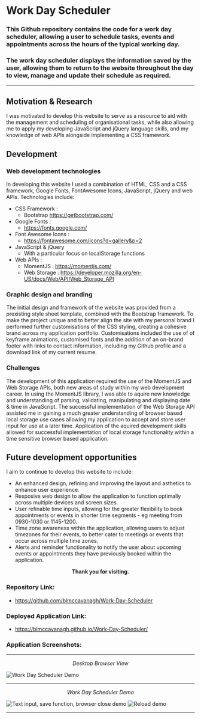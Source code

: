 # Work Day Scheduler

### This Github repository contains the code for a work day scheduler, allowing a user to schedule tasks, events and appointments across the hours of the typical working day.

### The work day scheduler displays the information saved by the user, allowing them to return to the website throughout the day to view, manage and update their schedule as required.

---

## Motivation & Research

I was motivated to develop this website to serve as a resource to aid with the management and scheduling of organisational tasks, while also allowing me to apply my developing JavaScript and jQuery language skills, and my knowledge of web APIs alongside implementing a CSS framework.

##  Development
### Web development technologies 
In developing this website I used a combination of HTML, CSS and a CSS framework, Google Fonts, FontAwesome Icons, JavaScript, jQuery and web APIs. Technologies include:

* CSS Framework :
    * Bootstrap https://getbootstrap.com/
* Google Fonts :
    * https://fonts.google.com/
* Font Awesome Icons :
    * https://fontawesome.com/icons?d=gallery&p=2
* JavaScript & jQuery
    * With a particular focus on localStorage functions
* Web APIs :
    * MomentJS : https://momentjs.com/
    * Web Storage : https://developer.mozilla.org/en-US/docs/Web/API/Web_Storage_API

### Graphic design and branding
The initial design and framework of the website was provided from a prexisting style sheet template, combined with the Bootstrap framework. To make the project unique and to better align the site with my personal brand I performed further customisations of the CSS styling, creating a cohesive brand across my application portfolio. Customisations included the use of of keyframe animations, customised fonts and the addition of an on-brand footer with links to contact information, including my Github profile and a download link of my current resume.

### Challenges 

The development of this application required the use of the MomentJS and Web Storage APIs, both new areas of study within my web development career.
In using the MomentJS library, I was able to aquire new knowledge and understanding of parsing, validating, manipulating and displaying date & time in JavaScript.
The successful implementation of the Web Storage API assisted me in gaining a much greater understanding of browser based local storage use cases allowing my application to accept and store user input for use at a later time.
Application of the aquired development skills allowed for successful implementation of local storage functionality within a time sensitive browser based application.

## Future development opportunities

I aim to continue to develop this website to include:
* An enhanced design, refining and improving the layout and asthetics to enhance user experience.
* Resposive web design to allow the application to function optimally across multiple devices and screen sizes.
* User refinable time inputs, allowing for the greater flexibility to book appointments or events in shorter time segments - eg meeting from 0930-1030 or 1145-1200.
* Time zone awareness within the application, allowing users to adjust timezones for their events, to better cater to meetings or events that occur across multiple time zones.
* Alerts and reminder functionality to notify the user about upcoming events or appointments they have previously booked within the application.

<div align="center">

**Thank you for visiting.**

</div>

### Repository Link:

* https://github.com/blmccavanagh/Work-Day-Scheduler

### Deployed Application Link:

* https://blmccavanagh.github.io/Work-Day-Scheduler/

### Application Screenshots:

---

<div align="center">

*Desktop Browser View* 

</div>

![Work Day Scheduler Demo](assets/README/) 

---

<div align="center">

*Work Day Scheduler Demo*

</div>

![Text input, save function, browser close demo](assets/README)
![Reload demo](assets/README)

---